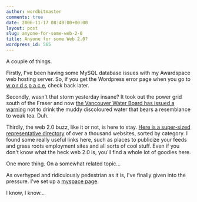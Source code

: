 ```yaml
---
author: wordbitmaster
comments: true
date: 2006-11-17 08:49:00+00:00
layout: post
slug: anyone-for-some-web-2-0
title: Anyone for some Web 2.0?
wordpress_id: 565
---
```


A couple of things.

Firstly, I've been having some MySQL database issues with my Awardspace web hosting server. So, if you get the Wordpress error page when you go to [w o r d s p a c e](http://wordspace.awardspace.com/), check back later.

Secondly, wasn't that storm yesterday insane? It took out the power grid south of the Fraser and now [the Vancouver Water Board has issued a warning](http://www.canada.com/topics/news/national/story.html?id=0b502e59-ecc2-421f-a89b-4d0192fb5407&k=88419) not to drink the muddy discoloured water that bears a resemblance to weak tea. Duh.

Thirdly, the web 2.0 buzz, like it or not, is here to stay. [Here is a super-sized representative directory](http://www.econsultant.com/web2/top-web2-sites-categorized-list.html) of over a thousand websites, sorted by category. I found some really useful links here, such as places to publicize your feeds and grass roots employment sites and all sorts of cool stuff. Even if you don't know what the heck web 2.0 is, you'll find a whole lot of goodies here.

One more thing. On a somewhat related topic...

As overhyped and ridiculously pedestrian as it is, I've finally given into the pressure. I've set up a [myspace page](http://www.myspace.com/wordspaces). 

I know, I know...
